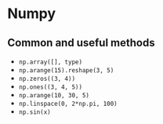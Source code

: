 # Numpy

## Common and useful methods

* `np.array([], type)`
* `np.arange(15).reshape(3, 5)`
* `np.zeros((3, 4))`
* `np.ones((3, 4, 5))`
* `np.arange(10, 30, 5)`
* `np.linspace(0, 2*np.pi, 100)`
* `np.sin(x)`